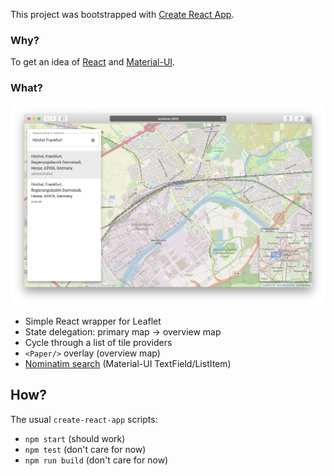 This project was bootstrapped with [Create React App](https://github.com/facebook/create-react-app).

### Why?

To get an idea of [React](https://reactjs.org) and [Material-UI](https://material-ui.com).

### What?

![Screenshot](assets/screenshot-2.png)

* Simple React wrapper for Leaflet
* State delegation: primary map -> overview map
* Cycle through a list of tile providers
* `<Paper/>` overlay (overview map)
* [Nominatim search](https://nominatim.openstreetmap.org) (Material-UI TextField/ListItem)

## How?

The usual `create-react-app` scripts:
* `npm start` (should work)
* `npm test` (don't care for now)
* `npm run build` (don't care for now)

